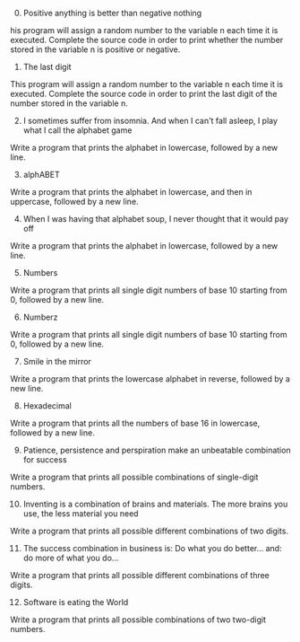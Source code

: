 0. Positive anything is better than negative nothing

his program will assign a random number to the variable n each time it is executed. Complete the source code in order to print whether the number stored in the variable n is positive or negative.

1. The last digit

This program will assign a random number to the variable n each time it is executed. Complete the source code in order to print the last digit of the number stored in the variable n.

2. I sometimes suffer from insomnia. And when I can't fall asleep, I play what I call the alphabet game

Write a program that prints the alphabet in lowercase, followed by a new line.

3. alphABET

Write a program that prints the alphabet in lowercase, and then in uppercase, followed by a new line.

4. When I was having that alphabet soup, I never thought that it would pay off

Write a program that prints the alphabet in lowercase, followed by a new line.

5. Numbers

Write a program that prints all single digit numbers of base 10 starting from 0, followed by a new line.

6. Numberz

Write a program that prints all single digit numbers of base 10 starting from 0, followed by a new line.

7. Smile in the mirror

Write a program that prints the lowercase alphabet in reverse, followed by a new line.

8. Hexadecimal

Write a program that prints all the numbers of base 16 in lowercase, followed by a new line.

9. Patience, persistence and perspiration make an unbeatable combination for success

Write a program that prints all possible combinations of single-digit numbers.

10. Inventing is a combination of brains and materials. The more brains you use, the less material you need

Write a program that prints all possible different combinations of two digits.

11. The success combination in business is: Do what you do better... and: do more of what you do...

Write a program that prints all possible different combinations of three digits.

12. Software is eating the World

Write a program that prints all possible combinations of two two-digit numbers.
